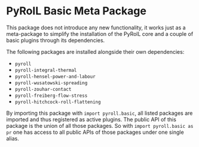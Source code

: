 # PyRolL Basic Meta Package

This package does not introduce any new functionality, it works just as a meta-package to simplify the installation of
the PyRolL core and a couple of basic plugins through its dependencies.

The following packages are installed alongside their own dependencies:

- `pyroll`
- `pyroll-integral-thermal`
- `pyroll-hensel-power-and-labour`
- `pyroll-wusatowski-spreading`
- `pyroll-zouhar-contact`
- `pyroll-freiberg-flow-stress`
- `pyroll-hitchcock-roll-flattening`

By importing this package with `import pyroll.basic`, all listed packages are imported and thus registered as active
plugins.
The public API of this package is the union of all those packages.
So with `import pyroll.basic as pr` one has access to all public APIs of those packages under one single alias.
